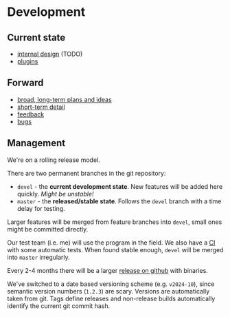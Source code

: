 # Development

## Current state

* [internal design](design/main.md) (TODO)
* [plugins](design/plugins.md)

## Forward

* [broad, long-term plans and ideas](plans/goals.md)
* [short-term detail](plans/todo.md)
* [feedback](feedback)
* [bugs](bugs.md)

## Management

We're on a rolling release model.

There are two permanent branches in the git repository:
* `devel` - the __current development state__. New features will be added here quickly. _Might be unstable!_
* `master` - the __released/stable state__. Follows the `devel` branch with a time delay for testing.

Larger features will be merged from feature branches into `devel`, small ones might be committed directly.

Our test team (i.e. me) will use the program in the field. We also have a [CI](../.github/workflows/cmake-multi-platform.yml) with some automatic tests. When found stable enough, `devel` will be merged into `master` irregularly.

Every 2-4 months there will be a larger [release on github](https://github.com/momentarylapse/tsunami/releases) with binaries. 

We've switched to a date based versioning scheme (e.g. `v2024-10`), since semantic version numbers (`1.2.3`) are scary. Versions are automatically taken from git. Tags define releases and non-release builds automatically identify the current git commit hash.
